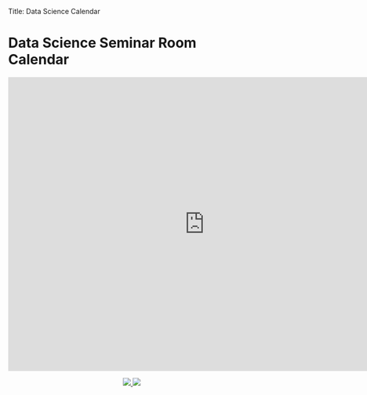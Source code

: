 Title: Data Science Calendar 

<h1>Data Science Seminar Room Calendar</h1>
<!-- https://www.google.com/calendar/embed?src=datasciencedavis%40gmail.com&ctz=America/Los_Angeles  -->
<center>
<iframe
    src="https://calendar.google.com/calendar/embed?src=0mov49f0noormh8mtorj94p09o%40group.calendar.google.com&ctz=America/Los_Angeles"
    style="border: 0" width="800" height="600" frameborder="0" scrolling="no"></iframe>
<p>

<a href="https://calendar.google.com/calendar/ical/0mov49f0noormh8mtorj94p09o%40group.calendar.google.com/public/basic.ics">
  <img src="{filename}images/ical.gif" />
</a>

<a href="https://calendar.google.com/calendar/embed?src=0mov49f0noormh8mtorj94p09o%40group.calendar.google.com&ctz=America/Los_Angeles">
  <img src="{filename}images/xml.gif" />
</a>
</center>
